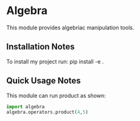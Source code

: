 Algebra
=======

This module provides algebriac manipulation tools.


Installation Notes
--------------------

To install my project run: pip install -e .

Quick Usage Notes
--------------------

This module can run product as shown:

```python
import algebra
algebra.operators.product(4,5)
```

